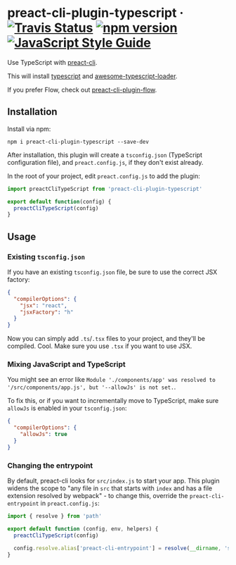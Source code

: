 # preact-cli-plugin-typescript &middot; [![Travis Status](https://img.shields.io/travis/wub/preact-cli-plugin-typescript/master.svg?label=travis&maxAge=43200)](https://travis-ci.org/wub/preact-cli-plugin-typescript) [![npm version](https://img.shields.io/npm/v/preact-cli-plugin-typescript.svg)](https://www.npmjs.com/package/preact-cli-plugin-typescript) [![JavaScript Style Guide](https://img.shields.io/badge/code_style-standard-brightgreen.svg)](https://standardjs.com)

Use TypeScript with [preact-cli](https://github.com/developit/preact-cli).

This will install [typescript](https://github.com/Microsoft/TypeScript)
and [awesome-typescript-loader](https://github.com/s-panferov/awesome-typescript-loader).

If you prefer Flow, check out [preact-cli-plugin-flow](https://github.com/SaraVieira/preact-cli-plugin-flow).

## Installation

Install via npm:

```shell
npm i preact-cli-plugin-typescript --save-dev
```

After installation, this plugin will create a `tsconfig.json` (TypeScript 
configuration file), and `preact.config.js`, if they don't exist already.

In the root of your project, edit `preact.config.js` to add the plugin:

```js
import preactCliTypeScript from 'preact-cli-plugin-typescript'

export default function(config) {
  preactCliTypeScript(config)
}
```

## Usage

### Existing `tsconfig.json`

If you have an existing `tsconfig.json` file, be sure to use the correct
JSX factory:

```json
{
  "compilerOptions": {
    "jsx": "react",
    "jsxFactory": "h"
  }
}
```

Now you can simply add `.ts`/`.tsx` files to your project, and they'll
be compiled. Cool. Make sure you use `.tsx` if you want to use JSX.

### Mixing JavaScript and TypeScript

You might see an error like
`Module './components/app' was resolved to '/src/components/app.js', but '--allowJs' is not set.`.

To fix this, or if you want to incrementally move to TypeScript, make sure
`allowJs` is enabled in your `tsconfig.json`:

```json
{
  "compilerOptions": {
    "allowJs": true
  }
}
```

### Changing the entrypoint

By default, preact-cli looks for `src/index.js` to start your app. This plugin
widens the scope to "any file in `src` that starts with `index` and has
a file extension resolved by webpack" - to change this,
override the `preact-cli-entrypoint` in `preact.config.js`:

```js
import { resolve } from 'path'

export default function (config, env, helpers) {
  preactCliTypeScript(config)

  config.resolve.alias['preact-cli-entrypoint'] = resolve(__dirname, 'src', 'foo-file.foo-extension')
}

```

